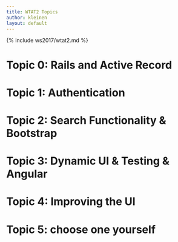 ```yaml
---
title: WTAT2 Topics
author: kleinen
layout: default
---
```

{% include ws2017/wtat2.md %}

# Topic 0: Rails and Active Record                   
# Topic 1: Authentication                            
# Topic 2: Search Functionality & Bootstrap          
# Topic 3: Dynamic UI & Testing & Angular            
# Topic 4: Improving the UI                          
# Topic 5: choose one yourself                       
